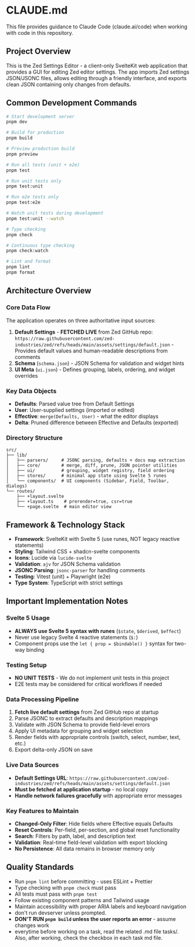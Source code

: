 # CLAUDE.md

This file provides guidance to Claude Code (claude.ai/code) when working with code in this repository.

## Project Overview

This is the Zed Settings Editor - a client-only SvelteKit web application that provides a GUI for editing Zed editor settings. The app imports Zed settings JSON/JSONC files, allows editing through a friendly interface, and exports clean JSON containing only changes from defaults.

## Common Development Commands

```bash
# Start development server
pnpm dev

# Build for production
pnpm build

# Preview production build
pnpm preview

# Run all tests (unit + e2e)
pnpm test

# Run unit tests only
pnpm test:unit

# Run e2e tests only
pnpm test:e2e

# Watch unit tests during development
pnpm test:unit --watch

# Type checking
pnpm check

# Continuous type checking
pnpm check:watch

# Lint and format
pnpm lint
pnpm format
```

## Architecture Overview

### Core Data Flow

The application operates on three authoritative input sources:

1. **Default Settings** - **FETCHED LIVE** from Zed GitHub repo: `https://raw.githubusercontent.com/zed-industries/zed/refs/heads/main/assets/settings/default.json` - Provides default values and human-readable descriptions from comments
2. **Schema** (`schema.json`) - JSON Schema for validation and widget hints
3. **UI Meta** (`ui.json`) - Defines grouping, labels, ordering, and widget overrides

### Key Data Objects

- **Defaults**: Parsed value tree from Default Settings
- **User**: User-supplied settings (imported or edited)
- **Effective**: `merge(Defaults, User)` - what the editor displays
- **Delta**: Pruned difference between Effective and Defaults (exported)

### Directory Structure

```
src/
├── lib/
│   ├── parsers/     # JSONC parsing, defaults + docs map extraction
│   ├── core/        # merge, diff, prune, JSON pointer utilities
│   ├── ui/          # grouping, widget registry, field ordering
│   ├── stores/      # minimal app state using Svelte 5 runes
│   └── components/  # UI components (Sidebar, Field, Toolbar, dialogs)
└── routes/
    ├── +layout.svelte
    ├── +layout.ts    # prerender=true, csr=true
    └── +page.svelte  # main editor view
```

## Framework & Technology Stack

- **Framework**: SvelteKit with Svelte 5 (use runes, NOT legacy reactive statements)
- **Styling**: Tailwind CSS + shadcn-svelte components
- **Icons**: Lucide via `lucide-svelte`
- **Validation**: `ajv` for JSON Schema validation
- **JSONC Parsing**: `jsonc-parser` for handling comments
- **Testing**: Vitest (unit) + Playwright (e2e)
- **Type System**: TypeScript with strict settings

## Important Implementation Notes

### Svelte 5 Usage

- **ALWAYS use Svelte 5 syntax with runes** (`$state`, `$derived`, `$effect`)
- Never use legacy Svelte 4 reactive statements (`$:`)
- Component props use the `let { prop = $bindable() }` syntax for two-way binding

### Testing Setup

- **NO UNIT TESTS** - We do not implement unit tests in this project
- E2E tests may be considered for critical workflows if needed

### Data Processing Pipeline

1. **Fetch live default settings** from Zed GitHub repo at startup
2. Parse JSONC to extract defaults and description mappings
3. Validate with JSON Schema to provide field-level errors
4. Apply UI metadata for grouping and widget selection
5. Render fields with appropriate controls (switch, select, number, text, etc.)
6. Export delta-only JSON on save

### Live Data Sources

- **Default Settings URL**: `https://raw.githubusercontent.com/zed-industries/zed/refs/heads/main/assets/settings/default.json`
- **Must be fetched at application startup** - no local copy
- **Handle network failures gracefully** with appropriate error messages

### Key Features to Maintain

- **Changed-Only Filter**: Hide fields where Effective equals Defaults
- **Reset Controls**: Per-field, per-section, and global reset functionality
- **Search**: Filters by path, label, and description text
- **Validation**: Real-time field-level validation with export blocking
- **No Persistence**: All data remains in browser memory only

## Quality Standards

- Run `pnpm lint` before committing - uses ESLint + Prettier
- Type checking with `pnpm check` must pass
- All tests must pass with `pnpm test`
- Follow existing component patterns and Tailwind usage
- Maintain accessibility with proper ARIA labels and keyboard navigation
- don't run devserver unless prompted.
- **DON'T RUN `pnpm build` unless the user reports an error** - assume changes work
- everytime before working on a task, read the related .md file tasks/. Also, after working, check the checkbox in each task md file.
